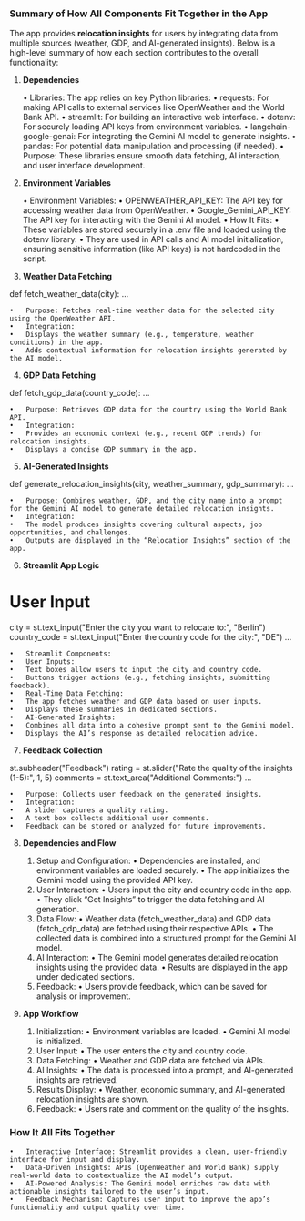 ### Summary of How All Components Fit Together in the App

The app provides **relocation insights** for users by integrating data from multiple sources (weather, GDP, and AI-generated insights). Below is a high-level summary of how each section contributes to the overall functionality:

1. **Dependencies**

	•	Libraries: The app relies on key Python libraries:
	•	requests: For making API calls to external services like OpenWeather and the World Bank API.
	•	streamlit: For building an interactive web interface.
	•	dotenv: For securely loading API keys from environment variables.
	•	langchain-google-genai: For integrating the Gemini AI model to generate insights.
	•	pandas: For potential data manipulation and processing (if needed).
	•	Purpose: These libraries ensure smooth data fetching, AI interaction, and user interface development.

2. **Environment Variables**

	•	Environment Variables:
	•	OPENWEATHER_API_KEY: The API key for accessing weather data from OpenWeather.
	•	Google_Gemini_API_KEY: The API key for interacting with the Gemini AI model.
	•	How It Fits:
	•	These variables are stored securely in a .env file and loaded using the dotenv library.
	•	They are used in API calls and AI model initialization, ensuring sensitive information (like API keys) is not hardcoded in the script.

3. **Weather Data Fetching**

def fetch_weather_data(city):
    ...

	•	Purpose: Fetches real-time weather data for the selected city using the OpenWeather API.
	•	Integration:
	•	Displays the weather summary (e.g., temperature, weather conditions) in the app.
	•	Adds contextual information for relocation insights generated by the AI model.

4. **GDP Data Fetching**

def fetch_gdp_data(country_code):
    ...

	•	Purpose: Retrieves GDP data for the country using the World Bank API.
	•	Integration:
	•	Provides an economic context (e.g., recent GDP trends) for relocation insights.
	•	Displays a concise GDP summary in the app.

5. **AI-Generated Insights**

def generate_relocation_insights(city, weather_summary, gdp_summary):
    ...

	•	Purpose: Combines weather, GDP, and the city name into a prompt for the Gemini AI model to generate detailed relocation insights.
	•	Integration:
	•	The model produces insights covering cultural aspects, job opportunities, and challenges.
	•	Outputs are displayed in the “Relocation Insights” section of the app.

6. **Streamlit App Logic**

# User Input
city = st.text_input("Enter the city you want to relocate to:", "Berlin")
country_code = st.text_input("Enter the country code for the city:", "DE")
...

	•	Streamlit Components:
	•	User Inputs:
	•	Text boxes allow users to input the city and country code.
	•	Buttons trigger actions (e.g., fetching insights, submitting feedback).
	•	Real-Time Data Fetching:
	•	The app fetches weather and GDP data based on user inputs.
	•	Displays these summaries in dedicated sections.
	•	AI-Generated Insights:
	•	Combines all data into a cohesive prompt sent to the Gemini model.
	•	Displays the AI’s response as detailed relocation advice.

7. **Feedback Collection**

st.subheader("Feedback")
rating = st.slider("Rate the quality of the insights (1-5):", 1, 5)
comments = st.text_area("Additional Comments:")
...

	•	Purpose: Collects user feedback on the generated insights.
	•	Integration:
	•	A slider captures a quality rating.
	•	A text box collects additional user comments.
	•	Feedback can be stored or analyzed for future improvements.

8. **Dependencies and Flow**

	1.	Setup and Configuration:
	•	Dependencies are installed, and environment variables are loaded securely.
	•	The app initializes the Gemini model using the provided API key.
	2.	User Interaction:
	•	Users input the city and country code in the app.
	•	They click “Get Insights” to trigger the data fetching and AI generation.
	3.	Data Flow:
	•	Weather data (fetch_weather_data) and GDP data (fetch_gdp_data) are fetched using their respective APIs.
	•	The collected data is combined into a structured prompt for the Gemini AI model.
	4.	AI Interaction:
	•	The Gemini model generates detailed relocation insights using the provided data.
	•	Results are displayed in the app under dedicated sections.
	5.	Feedback:
	•	Users provide feedback, which can be saved for analysis or improvement.

9. **App Workflow**

	1.	Initialization:
	•	Environment variables are loaded.
	•	Gemini AI model is initialized.
	2.	User Input:
	•	The user enters the city and country code.
	3.	Data Fetching:
	•	Weather and GDP data are fetched via APIs.
	4.	AI Insights:
	•	The data is processed into a prompt, and AI-generated insights are retrieved.
	5.	Results Display:
	•	Weather, economic summary, and AI-generated relocation insights are shown.
	6.	Feedback:
	•	Users rate and comment on the quality of the insights.

### How It All Fits Together

	•	Interactive Interface: Streamlit provides a clean, user-friendly interface for input and display.
	•	Data-Driven Insights: APIs (OpenWeather and World Bank) supply real-world data to contextualize the AI model’s output.
	•	AI-Powered Analysis: The Gemini model enriches raw data with actionable insights tailored to the user’s input.
	•	Feedback Mechanism: Captures user input to improve the app’s functionality and output quality over time.

